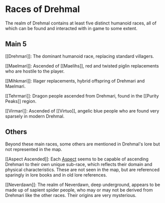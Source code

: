 # Races of Drehmal

The realm of Drehmal contains at least five distinct humanoid races, all of which can be found and interacted with in game to some extent.

## Main 5

[[Drehmari]]: The dominant humanoid race, replacing standard villagers.

[[Maelmari]]: Ascended of [[Maelihs]], red and twisted piglin replacements who are hostile to the player.

[[Mihkmari]]: Illager replacements, hybrid offspring of Drehmari and Maelmari.

[[Tehrmari]]: Dragon people ascended from Drehmari, found in the [[Purity Peaks]] region.

[[Virmari]]: Ascended of [[Virtuo]], angelic blue people who are found very sparsely in modern Drehmal.

## Others

Beyond these main races, some others are mentioned in Drehmal's lore but not represented in the map.

[[Aspect Ascended]]: Each [Aspect](/Lore/Higher_Beings/Aspects/) seems to be capable of ascending Drehmari to their own unique sub-race, which reflects their domain and physical characteristics. These are not seen in the map, but are referenced sparingly in lore books and in old lore references.

[[Neverdawn]]: The realm of Neverdawn, deep underground, appears to be made up of sapient spider people, who may or may not be derived from Drehmari like the other races. Their origins are very mysterious.
